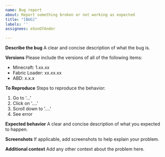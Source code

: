 ```yaml
---
name: Bug report
about: Report something broken or not working as expected
title: "[BUG]"
labels: ''
assignees: eSonOfAnder

---
```


**Describe the bug**
A clear and concise description of what the bug is.

**Versions**
Please include the versions of all of the following items:
- Minecraft: 1.xx.xx
- Fabric Loader: xx.xx.xx
- ABD: x.x.x

**To Reproduce**
Steps to reproduce the behavior:
1. Go to '...'
2. Click on '....'
3. Scroll down to '....'
4. See error

**Expected behavior**
A clear and concise description of what you expected to happen.

**Screenshots**
If applicable, add screenshots to help explain your problem.

**Additional context**
Add any other context about the problem here.
